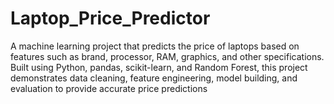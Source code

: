 # Laptop_Price_Predictor
A machine learning project that predicts the price of laptops based on features such as brand, processor, RAM, graphics, and other specifications. Built using Python, pandas, scikit-learn, and Random Forest, this project demonstrates data cleaning, feature engineering, model building, and evaluation to provide accurate price predictions
